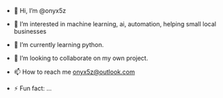 - 👋 Hi, I’m @onyx5z
- 👀 I’m interested in machine learning, ai, automation, helping small local businesses
- 🌱 I’m currently learning python.
- 💞️ I’m looking to collaborate on my own project.
- 📫 How to reach me onyx5z@outlook.com

- ⚡ Fun fact: ...

<!---
onyx5z/onyx5z is a ✨ special ✨ repository because its `README.md` (this file) appears on your GitHub profile.
You can click the Preview link to take a look at your changes.
--->
